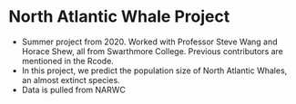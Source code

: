 # North Atlantic Whale Project
- Summer project from 2020. Worked with Professor Steve Wang and Horace Shew, all from Swarthmore College. Previous contributors are mentioned in the Rcode.
- In this project, we predict the population size of North Atlantic Whales, an almost extinct species.
- Data is pulled from NARWC
